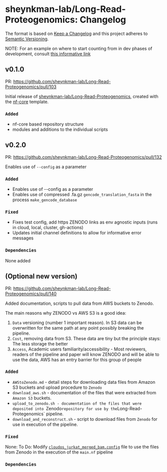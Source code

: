 # sheynkman-lab/Long-Read-Proteogenomics: Changelog

The format is based on [Keep a Changelog](https://keepachangelog.com/en/1.0.0/)
and this project adheres to [Semantic Versioning](https://semver.org/spec/v2.0.0.html).

NOTE: For an example on where to start counting from in dev phases of development, consult [this informative link](https://www.jering.tech/articles/semantic-versioning-in-practice#semver-in-this-phase)

## v0.1.0

PR: https://github.com/sheynkman-lab/Long-Read-Proteogenomics/pull/103

Initial release of [sheynkman-lab/Long-Read-Proteogenomics](https://github.com/sheynkman-lab/Long-Read-Proteogenomics), created with the [nf-core](https://nf-co.re/) template.

### `Added`
- nf-core based repository structure
- modules and additions to the individual scripts


## v0.2.0

PR: https://github.com/sheynkman-lab/Long-Read-Proteogenomics/pull/132

Enables use of `--config` as a parameter

### `Added`
- Enables use of --config as a parameter
- Enables use of compressed .fa.gz `gencode_translation_fasta` in the process `make_gencode_database`
### `Fixed`
- Fixes test config, add https ZENODO links as env agnostic inputs (runs in cloud, local, cluster, gh-actions)
- Updates initial channel definitions to allow for informative error messages

### `Dependencies`

None added

## (Optional new version)

PR: https://github.com/sheynkman-lab/Long-Read-Proteogenomics/pull/140

Added documentation, scripts to pull data from AWS buckets to Zenodo.

The main reasons why ZENODO vs AWS S3 is a good idea:

1. `Data` versioning (number 1 important reason).  In S3 data can be overwritten for the same path at any point possibly breaking the pipeline.
2. `Cost`, removing data from S3. These data are tiny but the principle stays: The less storage the better
3. `Access`, Academic users familiarity/accessibility - Most reviewers, readers of the pipeline and paper will know ZENODO and will be able to use the data, AWS has an entry barrier for this group of people

### `Added`
- `AWStoZenodo.md` - detail steps for downloading data files from Amazon S3 buckets and upload procedure to `Zenodo`
- `download_aws.sh` - documentation of the files that were extracted from `Amazon S3` buckets.
- `upload_to_zenodo.sh - documentation of the files that were deposited into `Zenodo` repository for use by the `Long-Read-Protegenomics` pipeline.
- `download_and_reconstruct.sh` - script to download files from `Zenodo` for use in execution of the pipeline.

### `Fixed`

None:  To Do:  Modify [`cloudos_jurkat_merged_bam.config`](https://github.com/sheynkman-lab/Long-Read-Proteogenomics/blob/main/conf/cloudos_jurkat_merged_bam.config) file to use the files from Zenodo in the execution of the `main.nf` pipeline

### `Dependencies`



